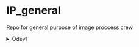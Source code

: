 # IP_general
Repo for general purpose of image proccess crew

<details><summary>Ödev1</summary>
-Linkteki vdeoyu takip ederek iki script yazınız. Bu scriptleri comment kullanarak açıklayınız
-Biri görsel üzerinden çalışan biri video üzerinden çalışan iki farklı script yazınız.
  -__Not:Görselleri kendiniz bulmanız lazım.__

 -Önceki yazdığınız kodları güncelleyerek düzgün çokgenleri tanıyabilir hale getirin (kare, düzgün altıgen, düzgün üçgen)
  -__Not: Kenar açıları üzerine bir fonksiyon yazabilirsiniz__

-Hazırladığınız kodları ve aldığınız outputları yükleyin (görsel ve video kaydetme fonksiyonlarına bakın) veya bana yüz yüze de gösterebilirsiniz
-Kullandığınız görselleri de bir klasör olarak kendi dizininizin içinde odev1 klasörüne kodlarınızla beraber yükleyin

